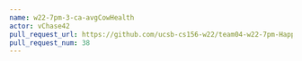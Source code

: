 ```yaml
---
name: w22-7pm-3-ca-avgCowHealth
actor: vChase42
pull_request_url: https://github.com/ucsb-cs156-w22/team04-w22-7pm-HappyCows/pull/38
pull_request_num: 38
---
```


